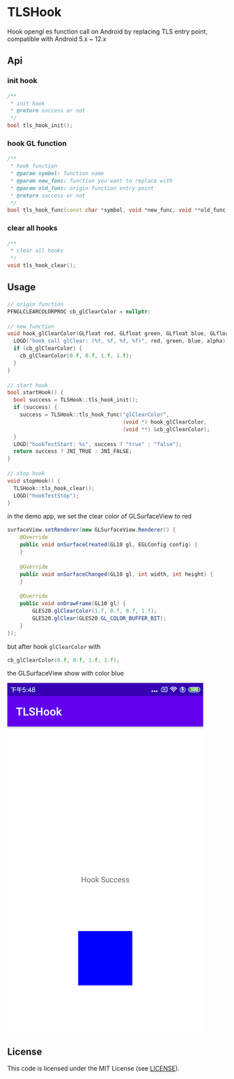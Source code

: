 # TLSHook
Hook opengl es function call on Android by replacing TLS entry point, compatible with Android 5.x ~ 12.x

## Api
### init hook
```cpp
/**
 * init hook
 * @return success or not
 */
bool tls_hook_init();
```

### hook GL function
```cpp
/**
 * hook function
 * @param symbol: function name
 * @param new_func: function you want to replace with
 * @param old_func: origin function entry point
 * @return success or not
 */
bool tls_hook_func(const char *symbol, void *new_func, void **old_func);
```

### clear all hooks
```cpp
/**
 * clear all hooks
 */
void tls_hook_clear();
```

## Usage
```cpp
// origin function
PFNGLCLEARCOLORPROC cb_glClearColor = nullptr;

// new function
void hook_glClearColor(GLfloat red, GLfloat green, GLfloat blue, GLfloat alpha) {
  LOGD("hook call glClear: (%f, %f, %f, %f)", red, green, blue, alpha);
  if (cb_glClearColor) {
    cb_glClearColor(0.f, 0.f, 1.f, 1.f);
  }
}

// start hook
bool startHook() {
  bool success = TLSHook::tls_hook_init();
  if (success) {
    success = TLSHook::tls_hook_func("glClearColor",
                                     (void *) hook_glClearColor,
                                     (void **) &cb_glClearColor);
  }
  LOGD("hookTestStart: %s", success ? "true" : "false");
  return success ? JNI_TRUE : JNI_FALSE;
}

// stop hook
void stopHook() {
  TLSHook::tls_hook_clear();
  LOGD("hookTestStop");
}
```

in the demo app, we set the clear color of GLSurfaceView to red
```java
surfaceView.setRenderer(new GLSurfaceView.Renderer() {
    @Override
    public void onSurfaceCreated(GL10 gl, EGLConfig config) {
    }

    @Override
    public void onSurfaceChanged(GL10 gl, int width, int height) {
    }

    @Override
    public void onDrawFrame(GL10 gl) {
        GLES20.glClearColor(1.f, 0.f, 0.f, 1.f);
        GLES20.glClear(GLES20.GL_COLOR_BUFFER_BIT);
    }
});
```

but after hook `glClearColor` with
```cpp
cb_glClearColor(0.f, 0.f, 1.f, 1.f);
```

the GLSurfaceView show with color blue

![](screenshot/demo.png)


## License
This code is licensed under the MIT License (see [LICENSE](LICENSE)).
